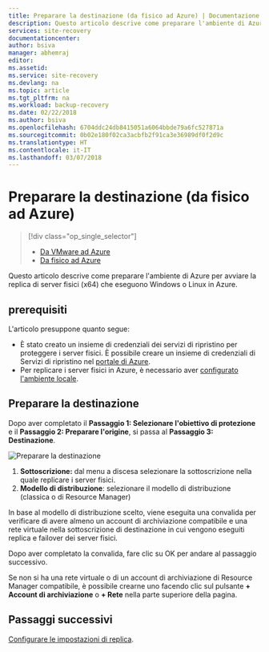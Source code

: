 ```yaml
---
title: Preparare la destinazione (da fisico ad Azure) | Documentazione Microsoft
description: Questo articolo descrive come preparare l'ambiente di Azure per avviare la replica di server fisici che eseguono Windows o Linux in Azure.
services: site-recovery
documentationcenter: 
author: bsiva
manager: abhemraj
editor: 
ms.assetid: 
ms.service: site-recovery
ms.devlang: na
ms.topic: article
ms.tgt_pltfrm: na
ms.workload: backup-recovery
ms.date: 02/22/2018
ms.author: bsiva
ms.openlocfilehash: 6704ddc24db8415051a6064bbde79a6fc527871a
ms.sourcegitcommit: 0b02e180f02ca3acbfb2f91ca3e36989df0f2d9c
ms.translationtype: HT
ms.contentlocale: it-IT
ms.lasthandoff: 03/07/2018
---
```

# <a name="prepare-target-physical-to-azure"></a>Preparare la destinazione (da fisico ad Azure)
> [!div class="op_single_selector"]
> * [Da VMware ad Azure](./site-recovery-prepare-target-vmware-to-azure.md)
> * [Da fisico ad Azure](./site-recovery-prepare-target-physical-to-azure.md)

Questo articolo descrive come preparare l'ambiente di Azure per avviare la replica di server fisici (x64) che eseguono Windows o Linux in Azure.

## <a name="prerequisites"></a>prerequisiti

L'articolo presuppone quanto segue:
- È stato creato un insieme di credenziali dei servizi di ripristino per proteggere i server fisici. È possibile creare un insieme di credenziali di Servizi di ripristino nel [portale di Azure](http://portal.azure.com "portale di Azure").
- Per replicare i server fisici in Azure, è necessario aver [configurato l'ambiente locale](./site-recovery-set-up-physical-to-azure.md).

## <a name="prepare-target"></a>Preparare la destinazione

Dopo aver completato il **Passaggio 1: Selezionare l'obiettivo di protezione** e il **Passaggio 2: Preparare l'origine**, si passa al **Passaggio 3: Destinazione**.

![Preparare la destinazione](./media/site-recovery-prepare-target-physical-to-azure/prepare-target-physical-to-azure.png)

1. **Sottoscrizione:** dal menu a discesa selezionare la sottoscrizione nella quale replicare i server fisici.
2. **Modello di distribuzione**: selezionare il modello di distribuzione (classica o di Resource Manager)

In base al modello di distribuzione scelto, viene eseguita una convalida per verificare di avere almeno un account di archiviazione compatibile e una rete virtuale nella sottoscrizione di destinazione in cui vengono eseguiti replica e failover dei server fisici.

Dopo aver completato la convalida, fare clic su OK per andare al passaggio successivo.

Se non si ha una rete virtuale o di un account di archiviazione di Resource Manager compatibile, è possibile crearne uno facendo clic sul pulsante **+ Account di archiviazione** o **+ Rete** nella parte superiore della pagina.

## <a name="next-steps"></a>Passaggi successivi
[Configurare le impostazioni di replica](./site-recovery-setup-replication-settings-vmware.md).
